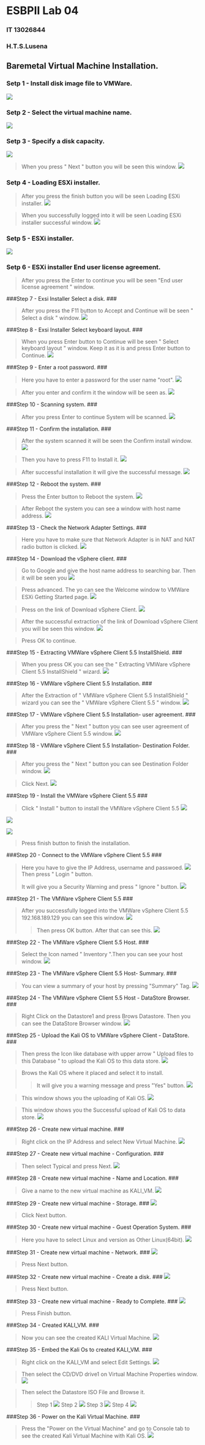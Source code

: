 # ESBPII Lab 04 #
### IT 13026844 ###
### H.T.S.Lusena ###

## Baremetal Virtual Machine Installation.  ##

### Setp 1 - Install disk image file to VMWare. ###
![](http://i.imgur.com/lNVhjt8.jpg) 

### Setp 2 - Select the virtual machine name. ###
![](http://i.imgur.com/QY3VQGM.jpg)

### Setp 3 - Specify a disk capacity. ###
![](http://i.imgur.com/DJ5WAMQ.jpg)

>When you press " Next " button you will be seen this window.
![](http://i.imgur.com/C5MSIO1.jpg)

### Setp 4 - Loading ESXi installer. ###
>After you press the finish button you will be seen Loading ESXi installer.
![](http://i.imgur.com/ONWzbeq.jpg)

>When you successfully logged into it will be seen Loading ESXi installer successful window.
![](http://i.imgur.com/jSvZrC2.jpg)

### Setp 5 - ESXi installer. ###
![](http://i.imgur.com/qVHFDYY.jpg)

### Setp 6 - ESXi installer End user license agreement. ###
>After you press the Enter to continue you will be seen "End user license agreement " window.

###Step 7 - Exsi Installer Select a disk. ###
>After you press the F11 button to Accept and Continue will be seen " Select a disk " window.
![](http://i.imgur.com/aF5hVAC.jpg)

###Step 8 - Exsi Installer Select keyboard layout. ###
>When you press Enter button to Continue will be seen " Select keyboard layout " window. Keep it as it is and press Enter button to Continue. 
![](http://i.imgur.com/fmqodtV.jpg)

###Step 9 - Enter a root password. ###
>Here you have to enter a password for the user name "root". 
![](http://i.imgur.com/toDCVfu.jpg)

>After you enter and confirm it the window will be seen as. 
![](http://i.imgur.com/zd3TnON.jpg)

###Step 10 - Scanning system. ###
>After you press Enter to continue System will be scanned.
![](http://i.imgur.com/eK66prm.jpg)

###Step 11 - Confirm the installation. ###
>After the system scanned it will be seen the Confirm install window.
![](http://i.imgur.com/Sgngcau.jpg)

>Then you have to press F11 to Install it.
![](http://i.imgur.com/jWl8clz.jpg)

>After successful installation it will give the successful message.
![](http://i.imgur.com/hLldpBx.jpg)  

###Step 12 - Reboot the system. ###
>Press the Enter button to Reboot the system.
![](http://i.imgur.com/CnVId2r.jpg)

>After Reboot the system you can see a window with host name address.
![](http://i.imgur.com/xy3pqvL.jpg)

###Step 13 - Check the Network Adapter Settings. ###
>Here you have to make sure that Network Adapter is in NAT and NAT radio button is clicked.
![](http://i.imgur.com/AIKHi17.jpg)

###Step 14 - Download the vSphere client. ###
>Go to Google and give the host name address to searching bar. Then it will be seen you ![](http://i.imgur.com/hGCtpB5.jpg)

>Press advanced. The yo can see the Welcome window to VMWare ESXi Getting Started page.
![](http://i.imgur.com/McxqoLs.jpg)

>Press on the link of Download vSphere Client.
![](http://i.imgur.com/uekYVWf.jpg)

>After the successful extraction of the link of Download vSphere Client you will be seen this window.
![](http://i.imgur.com/L2p45KV.jpg)

>Press OK to continue.

###Step 15 - Extracting VMWare vSphere Client 5.5 InstallShield. ###
>When you press OK you can see the " Extracting VMWare vSphere Client 5.5 InstallShield " wizard.
![](http://i.imgur.com/tqNBjXa.jpg)

###Step 16 - VMWare vSphere Client 5.5 Installation. ###
>After the Extraction of " VMWare vSphere Client 5.5 InstallShield " wizard you can see the " VMWare vSphere Client 5.5 " window.
![](http://i.imgur.com/No0DGd3.jpg)

###Step 17 - VMWare vSphere Client 5.5 Installation- user agreement. ###
>After you press the " Next " button you can see user agreement of VMWare vSphere Client 5.5 window.
![](http://i.imgur.com/bn7UYEr.jpg)

###Step 18 - VMWare vSphere Client 5.5 Installation- Destination Folder. ###
>After you press the " Next " button you can see Destination Folder window.
![](http://i.imgur.com/NljqvGI.jpg)

>Click Next.
![](http://i.imgur.com/xPKreAe.jpg)

###Step 19 - Install the VMWare vSphere Client 5.5 ###
>Click " Install " button to install the VMWare vSphere Client 5.5
![](http://i.imgur.com/nGQ5u4Y.jpg)
>
![](http://i.imgur.com/CSqaa6r.jpg)
>
![](http://i.imgur.com/8ZCHD9S.jpg)
>
>Press finish button to finish the installation.

###Step 20 - Connect to the VMWare vSphere Client 5.5 ###
>Here you have to give the IP Address, username and passwoed.
![](http://i.imgur.com/BhxXEIg.jpg)
>Then press " Login " button.
>>
>It will give you a Security Warning and press " Ignore " button.
![](http://i.imgur.com/VLz976b.jpg)


###Step 21 - The VMWare vSphere Client 5.5 ###
>After you successfully logged into the VMWare vSphere Client 5.5 192.168.189.129 you can see this window.
![](http://i.imgur.com/yw2ERZ8.jpg)
>>Then press OK button. After that can see this.
![](http://i.imgur.com/chOu2UP.jpg)

###Step 22 - The VMWare vSphere Client 5.5 Host. ###
>Select the Icon named " Inventory ".Then you can see your host window.
![](http://i.imgur.com/l0HcRIe.jpg)

###Step 23 - The VMWare vSphere Client 5.5 Host- Summary. ###
>You can view a summary of your host by pressing "Summary" Tag.
![](http://i.imgur.com/Jr4QQaR.jpg)

###Step 24 - The VMWare vSphere Client 5.5 Host - DataStore Browser. ###
>Right Click on the Datastore1 and press Brows Datastore. Then you can see the DataStore Browser window.
![](http://i.imgur.com/a4heMWb.jpg)

###Step 25 - Upload the Kali OS to VMWare vSphere Client - DataStore. ###
>Then press the Icon like database with upper arrow " Upload files to this Database " to upload the Kali OS to this data store.
![](http://i.imgur.com/OZFWhtq.jpg)

>Brows the Kali OS where it placed and select it to install.
>
>>It will give you a warning message and press "Yes" button.
![](http://i.imgur.com/w6od2Rc.jpg)

>This window shows you the uploading of Kali OS.
![](http://i.imgur.com/1pJ1lCg.jpg)

>This window shows you the Successful upload of Kali OS to data store.
![](http://i.imgur.com/225jq5h.jpg)

###Step 26 - Create new virtual machine. ###
>Right click on the IP Address and select New Virtual Machine.
![](http://i.imgur.com/pnk8YHz.jpg)

###Step 27 - Create new virtual machine - Configuration. ###
>Then select Typical and press Next.
![](http://i.imgur.com/hcDz6NN.jpg)

###Step 28 - Create new virtual machine - Name and Location. ###
>Give a name to the new virtual machine as KALI_VM.
![](http://i.imgur.com/E321Pm6.jpg) 

###Step 29 - Create new virtual machine - Storage. ###
![](http://i.imgur.com/YRjcw0b.jpg)
>Click Next button.

###Step 30 - Create new virtual machine - Guest Operation System. ###
>Here you have to select Linux and version as Other Linux(64bit).
![](http://i.imgur.com/NwMX5fR.jpg)

###Step 31 - Create new virtual machine - Network. ###
![](http://i.imgur.com/3yps0Kd.jpg)
>Press Next button.

###Step 32 - Create new virtual machine - Create a disk. ###
![](http://i.imgur.com/35fvWBc.jpg)
>Press Next button.

###Step 33 - Create new virtual machine - Ready to Complete. ###
![](http://i.imgur.com/GjUgCAO.jpg)
>Press Finish button.

###Step 34 - Created KALI_VM. ###
>Now you can see the created KALI Virtual Machine.
![](http://i.imgur.com/OjytMrm.jpg)

###Step 35 - Embed the Kali Os to created KALI_VM. ###
>Right click on the KALI_VM and select Edit Settings.
![](http://i.imgur.com/bgn9wu4.jpg)

>Then select the CD/DVD drive1 on Virtual Machine Properties window.
![](http://i.imgur.com/mBjgq7N.jpg)

>Then select the Datastore ISO File and Browse it.
>>Step 1
![](http://i.imgur.com/lZIxMha.jpg)
>>Step 2
![](http://i.imgur.com/BYfe8Sz.jpg)
>>Step 3
![](http://i.imgur.com/GrVln2c.jpg)
>>Step 4
![](http://i.imgur.com/2EGC99z.jpg)

###Step 36 - Power on the Kali Virtual Machine. ###
>Press the "Power on the Virtual Machine" and go to Console tab to see the created Kali Virtual Machine with Kali OS.
![](http://i.imgur.com/3ZfPPUW.jpg)